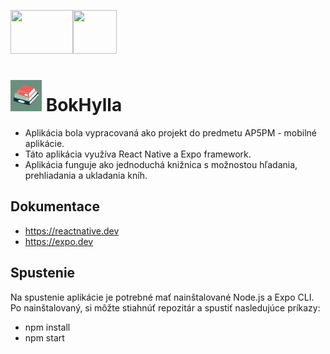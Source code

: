 <img src="https://dwglogo.com/wp-content/uploads/2017/09/1460px-React_logo.png" width="100" height="70"><img src="https://decodenatura.com/static/08c5c12e5827e66576c742cd05aa8d28/expo-logo-black.png" width="70" height="70">
# <img src="https://github.com/mikulas14/BokHylla/blob/master/assets/icon.png" width="50" height="50"> BokHylla

- Aplikácia bola vypracovaná ako projekt do predmetu AP5PM - mobilné aplikácie.
- Táto aplikácia využíva React Native a Expo framework.
- Aplikácia funguje ako jednoduchá knižnica s možnostou hľadania, prehliadania a ukladania kníh.

## Dokumentace
- https://reactnative.dev
- https://expo.dev

## Spustenie
Na spustenie aplikácie je potrebné mať nainštalované Node.js a Expo CLI. Po nainštalovaný, si môžte stiahnúť repozitár a spustiť nasledujúce príkazy:
- npm install
- npm start

